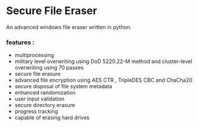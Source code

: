# Secure File Eraser
An advanced windows file eraser written in python.

### features :
- multiprocessing
- military level overwriting using DoD 5220.22-M method and cluster-level overwriting using 70 passes
- secure file erasure
- advanced file encryption using AES CTR , TripleDES CBC and ChaCha20
- secure disposal of file system metadata
- enhanced randomization
- user input validation
- secure directory erasure
- progress tracking
- capable of erasing hard drives


